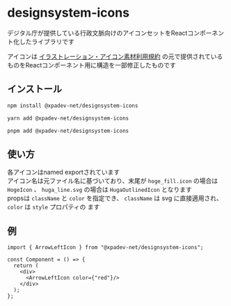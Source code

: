 # designsystem-icons

デジタル庁が提供している行政文脈向けのアイコンセットをReactコンポーネント化したライブラリです

アイコンは [イラストレーション・アイコン素材利用規約](https://www.digital.go.jp/policies/servicedesign/designsystem/Illustration_Icons/terms_of_use/) の元で提供されているものをReactコンポーネント用に構造を一部修正したものです

## インストール

```bash
npm install @xpadev-net/designsystem-icons
```
```bash
yarn add @xpadev-net/designsystem-icons
```
```bash
pnpm add @xpadev-net/designsystem-icons
```

## 使い方
各アイコンはnamed exportされています  
アイコン名は元ファイル名に基づいており、末尾が `hoge_fill.icon` の場合は `HogeIcon` 、 `huga_line.svg` の場合は `HugaOutlinedIcon` となります  
propsは `className` と `color` を指定でき、 `className` は svg に直接適用され、`color` は `style` プロパティの ます

## 例
```tsx
import { ArrowLeftIcon } from "@xpadev-net/designsystem-icons";

const Component = () => {
  return (
    <div>
      <ArrowLeftIcon color={"red"}/>
    </div>
  );
};
```
